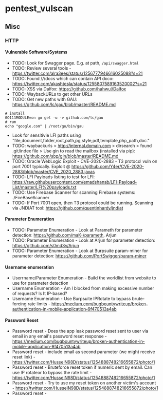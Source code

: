 # pentest_vulscan

## Misc

### HTTP 


#### Vulnerable Software/Systems
* TODO: Look for Swagger page. E.g. at path, `/api/swagger.html`
* TODO: Review several tools - https://twitter.com/alra3ees/status/1256777946616025088?s=21
* TODO: Found /*/*/docs which can contain API doco: https://twitter.com/akashtesla/status/1255807589163520002?s=21
* TODO: XSS via Dalfox: https://github.com/hahwul/Dalfox
* TODO: WaybackURLs to get other URLs
* TODO: Get new paths with GAU: https://github.com/lc/gau/blob/master/README.md
```
# install
GO111MODULE=on go get -u -v github.com/lc/gau
# run
echo "google.com" | /root/go/bin/gau
```
* Look for sensitivie LFI paths using "file,document,folder,root,path,pg,style,pdf,template,php_path,doc."
* TODO: waybackurls > http://internal.domain.com > dirsearch > found .git/index file > Use gin to read the mailbox (installed via pip): https://github.com/sbp/gin/blob/master/README.md
* TODO: Oracle WebLogic Exploit - CVE-2020-2883 - T3 protocol vuln on port 7001 typically. Exploit @ https://github.com/Y4er/CVE-2020-2883/blob/master/CVE_2020_2883.javas
* TODO: LFI Payloads listing to test for LFI: https://raw.githubusercontent.com/emadshanab/LFI-Payload-List/master/LFI%20payloads.txt
* TODO: Use Firebase Scanner for scanning Firebase systems: ./FireBaseScanner
* TODO: If Port 7001 open, then T3 protocol could be running. Scanning via JNDIAT tool: https://github.com/quentinhardy/jndiat

#### Parameter Enumeration
* TODO: Parameter Enumeration - Look at Parameth for parameter detection: https://github.com/maK-/parameth, Arjun
* TODO: Parameter Enumeration - Look at Arjun for parameter detection: https://github.com/s0md3v/Arjun
* TODO: Parameter Enumeration - Look at Burpsuite param-miner for parameter detection: https://github.com/PortSwigger/param-miner

#### Username enumeration
* Userrname/Parameter Enumeration - Build the worldlist from website to use for parameter detection
* Username Enumeration - Am I blocked from making excessive number of requests? Is It IP-based?
* Username Enumeration - Use Burpsuite IPRotate to bypass brute-forcing rate limits - https://medium.com/bugbountywriteup/broken-authentication-in-mobile-application-9f470513a4ab

#### Password Reset
* Password reset - Does the app leak password reset sent to user via email in any email's password reset response - https://medium.com/bugbountywriteup/broken-authentication-in-mobile-application-9f470513a4ab
* Password reset - include email as second parameter (we might receive reset link) - https://twitter.com/HusseiN98D/status/1254888748216655872/photo/1
* Password reset - Bruteforce reset token if numeric sent by email. Can use IP rotateor to bypass the rate limit - https://twitter.com/HusseiN98D/status/1254888748216655872/photo/1
* Password reset - Try to use my reset token on another victim's account - https://twitter.com/HusseiN98D/status/1254888748216655872/photo/1
* Password reset - 
